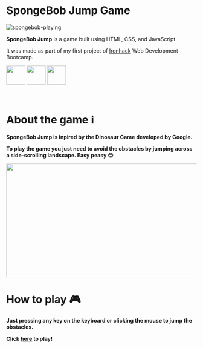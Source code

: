 # SpongeBob Jump Game
![spongebob-playing](https://user-images.githubusercontent.com/80928578/174189768-4472a0f9-9bdf-4e8d-830d-8535ba60cc36.gif)
<p><strong>SpongeBob Jump</strong> is a game built using HTML, CSS, and JavaScript.</p>
<p>It was made as part of my first project of <a href="https://www.ironhack.com/en" target="_blank">Ironhack</a> Web Development Bootcamp.</p>
<p float="left">  
  <img src="https://cdn.jsdelivr.net/gh/devicons/devicon/icons/html5/html5-original.svg" width="50" height="50"/>    
  <img src="https://cdn.jsdelivr.net/gh/devicons/devicon/icons/css3/css3-original.svg" width="50" height="50" />           
  <img src="https://cdn.jsdelivr.net/gh/devicons/devicon/icons/javascript/javascript-original.svg" width="50" height="50" />
</p><b><br>

# About the game ℹ 
<p>SpongeBob Jump is inpired by the Dinosaur Game developed by Google.</p>
<p>To play the game you just need to avoid the obstacles by jumping across a side-scrolling landscape. Easy peasy 😊</p>
  
  <img src="https://user-images.githubusercontent.com/80928578/174191211-89077cbf-4351-40dd-8339-675acd557787.png" width="850" height="300" />
  
 # How to play 🎮
  Just pressing any key on the keyboard or clicking the mouse to jump the obstacles.
  
  Click <a href="https://flaviahotts.github.io/game-project/" target="_blank">here</a> to play!
